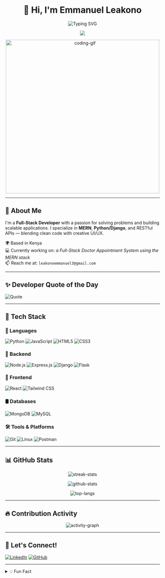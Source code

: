 <h1 align="center">👋 Hi, I'm Emmanuel Leakono</h1>

<p align="center">
  <img src="https://readme-typing-svg.herokuapp.com?font=Fira+Code&size=25&duration=4000&pause=1000&color=F7A41D&center=true&vCenter=true&width=600&lines=Full-Stack+Developer;Python+%7C+JavaScript+%7C+Django+%7C+Flask;Node.js+%7C+Express+%7C+MongoDB;React+%7C+Tailwind+CSS+%7C+MySQL;Linux+%7C+Git+%7C+API+Integration+Lover" alt="Typing SVG">
</p>

<p align="center">
  <img src="https://komarev.com/ghpvc/?username=LEAKONO&label=Profile%20Views&color=blue&style=flat" />
</p>

<p align="center">
  <img src="https://media.giphy.com/media/qgQUggAC3Pfv687qPC/giphy.gif" width="500" alt="coding-gif"/>
</p>

---

## 🚀 About Me

I'm a **Full-Stack Developer** with a passion for solving problems and building scalable applications. I specialize in **MERN**, **Python/Django**, and RESTful APIs — blending clean code with creative UI/UX.

🌍 Based in Kenya  
💻 Currently working on: *a Full-Stack Doctor Appointment System using the MERN stack*  
📫 Reach me at: `leakonoemmanuel3@gmail.com`  

---

## ✨ Developer Quote of the Day

![Quote](https://quotes-github-readme.vercel.app/api?type=horizontal&theme=radical)

---

## 🔧 Tech Stack

### 🚀 Languages  
![Python](https://img.shields.io/badge/-Python-3776AB?style=flat&logo=python&logoColor=white)
![JavaScript](https://img.shields.io/badge/-JavaScript-F7DF1E?style=flat&logo=javascript&logoColor=black)
![HTML5](https://img.shields.io/badge/-HTML5-E34F26?style=flat&logo=html5&logoColor=white)
![CSS3](https://img.shields.io/badge/-CSS3-1572B6?style=flat&logo=css3&logoColor=white)

### 🧠 Backend  
![Node.js](https://img.shields.io/badge/-Node.js-339933?style=flat&logo=node.js&logoColor=white)
![Express.js](https://img.shields.io/badge/-Express.js-000000?style=flat&logo=express&logoColor=white)
![Django](https://img.shields.io/badge/-Django-092E20?style=flat&logo=django&logoColor=white)
![Flask](https://img.shields.io/badge/-Flask-000000?style=flat&logo=flask&logoColor=white)

### 🎨 Frontend  
![React](https://img.shields.io/badge/-React-61DAFB?style=flat&logo=react&logoColor=black)
![Tailwind CSS](https://img.shields.io/badge/-Tailwind_CSS-38B2AC?style=flat&logo=tailwind-css&logoColor=white)

### 🛢️ Databases  
![MongoDB](https://img.shields.io/badge/-MongoDB-4EA94B?style=flat&logo=mongodb&logoColor=white)
![MySQL](https://img.shields.io/badge/-MySQL-4479A1?style=flat&logo=mysql&logoColor=white)

### 🛠 Tools & Platforms  
![Git](https://img.shields.io/badge/-Git-F05032?style=flat&logo=git&logoColor=white)
![Linux](https://img.shields.io/badge/-Linux-FCC624?style=flat&logo=linux&logoColor=black)
![Postman](https://img.shields.io/badge/-Postman-FF6C37?style=flat&logo=postman&logoColor=white)

---

## 📊 GitHub Stats

<p align="center">
  <img src="https://github-readme-streak-stats.herokuapp.com/?user=LEAKONO&theme=radical" alt="streak-stats"/>
</p>

<p align="center">
  <img src="https://github-readme-stats.vercel.app/api?username=LEAKONO&show_icons=true&theme=radical" alt="github-stats"/>
</p>

<p align="center">
  <img src="https://github-readme-stats.vercel.app/api/top-langs/?username=LEAKONO&layout=compact&theme=radical" alt="top-langs"/>
</p>

---

## 🔥 Contribution Activity

<p align="center">
  <img src="https://github-readme-activity-graph.vercel.app/graph?username=LEAKONO&theme=github-dark" alt="activity-graph"/>
</p>

---

## 💬 Let's Connect!

[![LinkedIn](https://img.shields.io/badge/-LinkedIn-blue?style=flat&logo=linkedin&logoColor=white)](https://www.linkedin.com/in/emmanuel-leakono-7125472b8/)
[![GitHub](https://img.shields.io/badge/-GitHub-181717?style=flat&logo=github&logoColor=white)](https://github.com/LEAKONO)

---

<details>
  <summary>💡 Fun Fact</summary>
  <blockquote>
    <em>"First, solve the problem. Then, write the code." – John Johnson</em>
  </blockquote>
</details>
